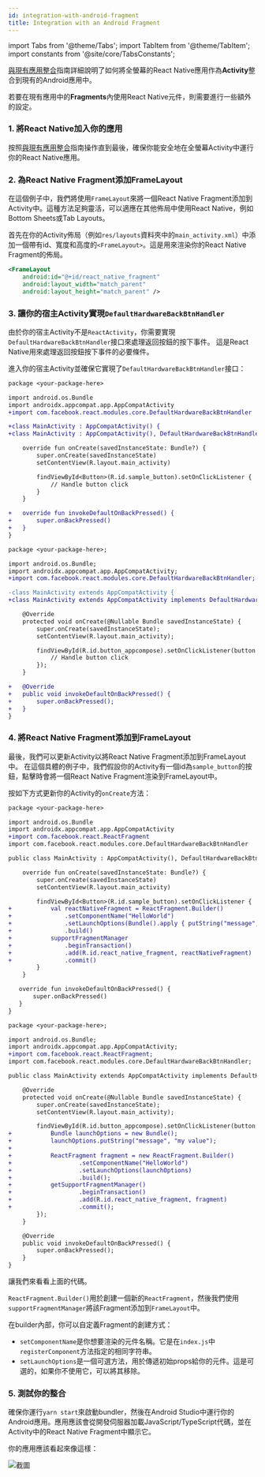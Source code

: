 ```yaml
---
id: integration-with-android-fragment
title: Integration with an Android Fragment
---
```


import Tabs from '@theme/Tabs'; import TabItem from '@theme/TabItem'; import constants from '@site/core/TabsConstants';

[與現有應用整合](https://reactnative.dev/docs/integration-with-existing-apps)指南詳細說明了如何將全螢幕的React Native應用作為**Activity**整合到現有的Android應用中。

若要在現有應用中的**Fragments**內使用React Native元件，則需要進行一些額外的設定。

### 1. 將React Native加入你的應用

按照[與現有應用整合](https://reactnative.dev/docs/integration-with-existing-apps)指南操作直到最後，確保你能安全地在全螢幕Activity中運行你的React Native應用。

### 2. 為React Native Fragment添加FrameLayout

在這個例子中，我們將使用`FrameLayout`來將一個React Native Fragment添加到Activity中。這種方法足夠靈活，可以適應在其他佈局中使用React Native，例如Bottom Sheets或Tab Layouts。

首先在你的Activity佈局（例如`res/layouts`資料夾中的`main_activity.xml`）中添加一個帶有id、寬度和高度的`<FrameLayout>`。這是用來渲染你的React Native Fragment的佈局。

```xml
<FrameLayout
    android:id="@+id/react_native_fragment"
    android:layout_width="match_parent"
    android:layout_height="match_parent" />
```

### 3. 讓你的宿主Activity實現`DefaultHardwareBackBtnHandler`

由於你的宿主Activity不是`ReactActivity`，你需要實現`DefaultHardwareBackBtnHandler`接口來處理返回按鈕的按下事件。
這是React Native用來處理返回按鈕按下事件的必要條件。

進入你的宿主Activity並確保它實現了`DefaultHardwareBackBtnHandler`接口：

<Tabs groupId="android-language" queryString defaultValue={constants.defaultAndroidLanguage} values={constants.androidLanguages}>
<TabItem value="kotlin">

```diff
package <your-package-here>

import android.os.Bundle
import androidx.appcompat.app.AppCompatActivity
+import com.facebook.react.modules.core.DefaultHardwareBackBtnHandler

+class MainActivity : AppCompatActivity() {
+class MainActivity : AppCompatActivity(), DefaultHardwareBackBtnHandler {

    override fun onCreate(savedInstanceState: Bundle?) {
        super.onCreate(savedInstanceState)
        setContentView(R.layout.main_activity)

        findViewById<Button>(R.id.sample_button).setOnClickListener {
            // Handle button click
        }
    }

+   override fun invokeDefaultOnBackPressed() {
+       super.onBackPressed()
+   }
}
```

</TabItem>
<TabItem value="java">

```diff
package <your-package-here>;

import android.os.Bundle;
import androidx.appcompat.app.AppCompatActivity;
+import com.facebook.react.modules.core.DefaultHardwareBackBtnHandler;

-class MainActivity extends AppCompatActivity {
+class MainActivity extends AppCompatActivity implements DefaultHardwareBackBtnHandler {

    @Override
    protected void onCreate(@Nullable Bundle savedInstanceState) {
        super.onCreate(savedInstanceState);
        setContentView(R.layout.main_activity);

        findViewById(R.id.button_appcompose).setOnClickListener(button -> {
            // Handle button click
        });
    }

+   @Override
+   public void invokeDefaultOnBackPressed() {
+       super.onBackPressed();
+   }
}
```

</TabItem>
</Tabs>

### 4. 將React Native Fragment添加到FrameLayout

最後，我們可以更新Activity以將React Native Fragment添加到FrameLayout中。
在這個具體的例子中，我們假設你的Activity有一個id為`sample_button`的按鈕，點擊時會將一個React Native Fragment渲染到FrameLayout中。

按如下方式更新你的Activity的`onCreate`方法：

<Tabs groupId="android-language" queryString defaultValue={constants.defaultAndroidLanguage} values={constants.androidLanguages}>
<TabItem value="kotlin">

```diff
package <your-package-here>

import android.os.Bundle
import androidx.appcompat.app.AppCompatActivity
+import com.facebook.react.ReactFragment
import com.facebook.react.modules.core.DefaultHardwareBackBtnHandler

public class MainActivity : AppCompatActivity(), DefaultHardwareBackBtnHandler {

    override fun onCreate(savedInstanceState: Bundle?) {
        super.onCreate(savedInstanceState)
        setContentView(R.layout.main_activity)

        findViewById<Button>(R.id.sample_button).setOnClickListener {
+           val reactNativeFragment = ReactFragment.Builder()
+               .setComponentName("HelloWorld")
+               .setLaunchOptions(Bundle().apply { putString("message", "my value") })
+               .build()
+           supportFragmentManager
+               .beginTransaction()
+               .add(R.id.react_native_fragment, reactNativeFragment)
+               .commit()
        }
    }

   override fun invokeDefaultOnBackPressed() {
       super.onBackPressed()
   }
}
```

</TabItem>
<TabItem value="java">

```diff
package <your-package-here>;

import android.os.Bundle;
import androidx.appcompat.app.AppCompatActivity;
+import com.facebook.react.ReactFragment;
import com.facebook.react.modules.core.DefaultHardwareBackBtnHandler;

public class MainActivity extends AppCompatActivity implements DefaultHardwareBackBtnHandler {

    @Override
    protected void onCreate(@Nullable Bundle savedInstanceState) {
        super.onCreate(savedInstanceState);
        setContentView(R.layout.main_activity);

        findViewById(R.id.button_appcompose).setOnClickListener(button -> {
+           Bundle launchOptions = new Bundle();
+           launchOptions.putString("message", "my value");
+
+           ReactFragment fragment = new ReactFragment.Builder()
+                   .setComponentName("HelloWorld")
+                   .setLaunchOptions(launchOptions)
+                   .build();
+           getSupportFragmentManager()
+                   .beginTransaction()
+                   .add(R.id.react_native_fragment, fragment)
+                   .commit();
        });
    }

    @Override
    public void invokeDefaultOnBackPressed() {
        super.onBackPressed();
    }
}
```

</TabItem>
</Tabs>

讓我們來看看上面的代碼。

`ReactFragment.Builder()`用於創建一個新的`ReactFragment`，然後我們使用`supportFragmentManager`將該Fragment添加到`FrameLayout`中。

在builder內部，你可以自定義Fragment的創建方式：

- `setComponentName`是你想要渲染的元件名稱。它是在`index.js`中`registerComponent`方法指定的相同字符串。
- `setLaunchOptions`是一個可選方法，用於傳遞初始props給你的元件。這是可選的，如果你不使用它，可以將其移除。

### 5. 測試你的整合

確保你運行`yarn start`來啟動bundler，然後在Android Studio中運行你的Android應用。應用應該會從開發伺服器加載JavaScript/TypeScript代碼，並在Activity中的React Native Fragment中顯示它。

你的應用應該看起來像這樣：

![截圖](/docs/assets/EmbeddedAppAndroidFragmentVideo.gif)